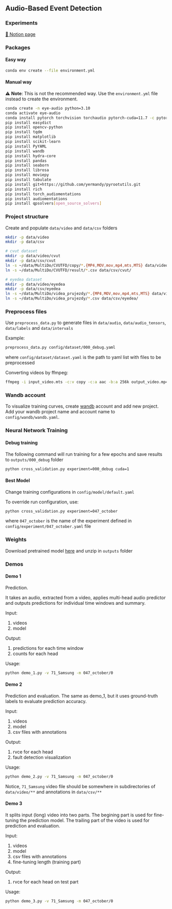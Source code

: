 ## Audio-Based Event Detection

### Experiments

[📖 Notion page](https://www.notion.so/yermandy/Audio-Based-Event-Detection-840a4b52f9a04aaf9f017610c4a7c91e)

### Packages

#### Easy way

``` bash
conda env create --file environment.yml
```

#### Manual way

:warning: **Note**: This is not the recommended way. Use the `environment.yml` file instead to create the environment.

``` bash
conda create -n eye-audio python=3.10 
conda activate eye-audio
conda install pytorch torchvision torchaudio pytorch-cuda=11.7 -c pytorch -c nvidia
pip install easydict 
pip install opencv-python
pip install tqdm
pip install matplotlib
pip install scikit-learn
pip install PyYAML
pip install wandb
pip install hydra-core
pip install pandas
pip install seaborn
pip install librosa
pip install moviepy
pip install tabulate
pip install git+https://github.com/yermandy/pyrootutils.git
pip install rich
pip install torch_audiomentations
pip install audiomentations
pip install qpsolvers[open_source_solvers]
```

### Project structure

Create and populate `data/video` and `data/csv` folders
``` bash
mkdir -p data/video
mkdir -p data/csv

# cvut dataset
mkdir -p data/video/cvut
mkdir -p data/csv/cvut
ln -s ~/data/MultiDo/CVUTFD/copy/*.{MP4,MOV,mov,mp4,mts,MTS} data/video/cvut/
ln -s ~/data/MultiDo/CVUTFD/result/*.csv data/csv/cvut/

# eyedea dataset
mkdir -p data/video/eyedea
mkdir -p data/csv/eyedea
ln -s ~/data/MultiDo/videa_prujezdy/*.{MP4,MOV,mov,mp4,mts,MTS} data/video/eyedea/
ln -s ~/data/MultiDo/videa_prujezdy/*.csv data/csv/eyedea/
```

### Preprocess files

Use `preprocess_data.py` to generate files in `data/audio`, `data/audio_tensors`, `data/labels` and `data/intervals` 

Example:

``` bash
preprocess_data.py config/dataset/000_debug.yaml
```

where `config/dataset/dataset.yaml` is the path to yaml list with files to be preprocessed

Converting videos by ffmpeg:
``` bash
ffmpeg -i input_video.mts -c:v copy -c:a aac -b:a 256k output_video.mp4
```


### Wandb account

To visualize training curves, create [wandb](https://wandb.ai/) account and add new project. Add your wandb project name and account name to `config/wandb/wandb.yaml`.

### Neural Network Training

#### Debug training

The following command will run training for a few epochs and save results to `outputs/000_debug` folder

``` bash
python cross_validation.py experiment=000_debug cuda=1
```

#### Best Model

Change training configurations in `config/model/default.yaml`

To override run configuration, use:
``` bash
python cross_validation.py experiment=047_october
```

where `047_october` is the name of the experiment defined in `config/experiment/047_october.yaml` file


### Weights

Download pretrained model [here](https://drive.google.com/file/d/1v6vbDJDzXYF-nHO7PFSXa3hgL8ttfppY) and unzip in `outputs` folder

### Demos

#### Demo 1

Prediction.

It takes an audio, extracted from a video, applies multi-head audio predictor and outputs predictions for individual time windows and summary. 

Input:
1. videos
2. model

Output:
1. predictions for each time window
2. counts for each head

Usage:

``` bash
python demo_1.py -v 71_Samsung -m 047_october/0
```



#### Demo 2

Prediction and evaluation. The same as demo_1, but it uses ground-truth labels to evaluate prediction accuracy.

Input:
1. videos
2. model
3. csv files with annotations

Output:
1. rvce for each head
2. fault detection visualization

Usage:

``` bash
python demo_2.py -v 71_Samsung -m 047_october/0
```

Notice, `71_Samsung` video file should be somewhere in subdirectories of `data/video/**` and annotations in `data/csv/**`

#### Demo 3

It splits input (long) video into two parts. The begining part is used for fine-tuning the prediction model. The trailing part of the video is used for prediction and evaluation.

Input:
1. videos
2. model
3. csv files with annotations
4. fine-tuning length (training part)

Output:
1. rvce for each head on test part

Usage:

``` bash
python demo_3.py -v 71_Samsung -m 047_october/0
```